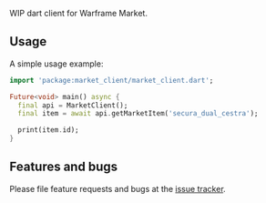 WIP dart client for Warframe Market.

## Usage

A simple usage example:

```dart
import 'package:market_client/market_client.dart';

Future<void> main() async {
  final api = MarketClient();
  final item = await api.getMarketItem('secura_dual_cestra');

  print(item.id);
}
```

## Features and bugs

Please file feature requests and bugs at the [issue tracker][tracker].

[tracker]: http://example.com/issues/replaceme
